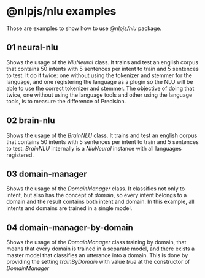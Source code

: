 # @nlpjs/nlu examples

Those are examples to show how to use _@nlpjs/nlu_ package.

## 01 neural-nlu
Shows the usage of the _NluNeural_ class.
It trains and test an english corpus that contains 50 intents with 5 sentences per intent to train and 5 sentences to test.
It do it twice: one without using the tokenizer and stemmer for the language, and one registering the language as a plugin so the NLU will be able to use the correct tokenizer and stemmer. The objective of doing that twice, one without using the language tools and other using the language tools, is to measure the difference of Precision.

## 02 brain-nlu
Shows the usage of the _BrainNLU_ class.
It trains and test an english corpus that contains 50 intents with 5 sentences per intent to train and 5 sentences to test.
_BrainNLU_ internally is a _NluNeural_ instance with all languages registered.

## 03 domain-manager
Shows the usage of the _DomainManager_ class.
It classifies not only to intent, but also has the concept of _domain_, so every intent belongs to a domain and the result contains both intent and domain. 
In this example, all intents and domains are trained in a single model.

## 04 domain-manager-by-domain
Shows the usage of the _DomainManager_ class training by domain, that means that every domain is trained in a separate model, and there exists a master model that classifies an utterance into a domain.
This is done by providing the setting _trainByDomain_ with value _true_ at the constructor of _DomainManager_
